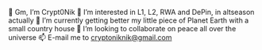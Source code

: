 👋 Gm, I’m Crypt0Nik
👀 I’m interested in L1, L2, RWA and DePin, in altseason actually
🌱 I’m currently getting better my little piece of Planet Earth with a small country house 
💞️ I’m looking to collaborate on peace all over the universe
📫 E-mail me to cryptoniknik@gmail.com
